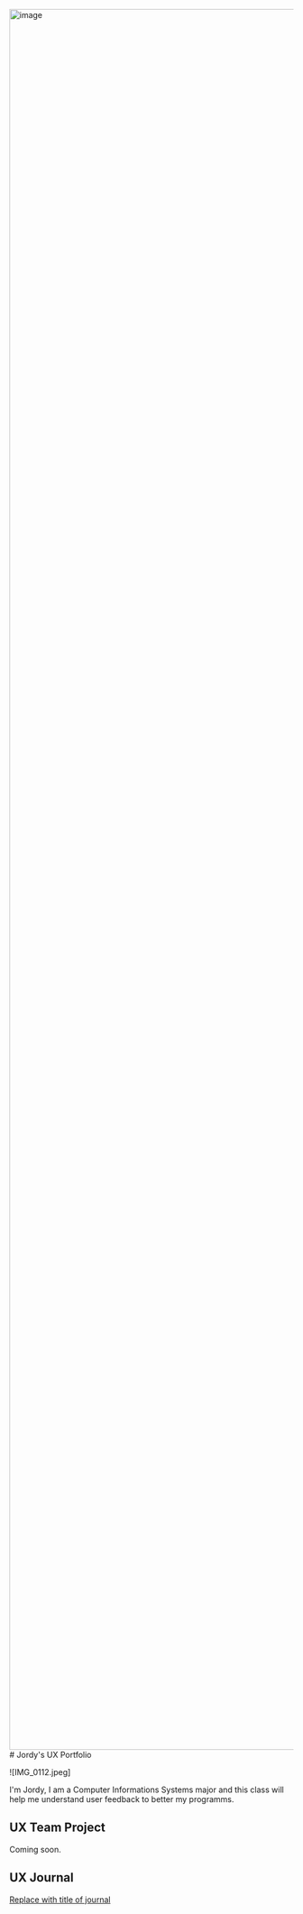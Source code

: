 <img width="2316" height="3088" alt="image" src="https://github.com/user-attachments/assets/2a1866f4-63dd-4841-8d54-14f5779c5822" /># Jordy's UX Portfolio

![IMG_0112.jpeg]

I'm Jordy, I am a Computer Informations Systems major and this class will help me understand user feedback to better my programms.

## UX Team Project

Coming soon.

## UX Journal

[Replace with title of journal](journal/)
